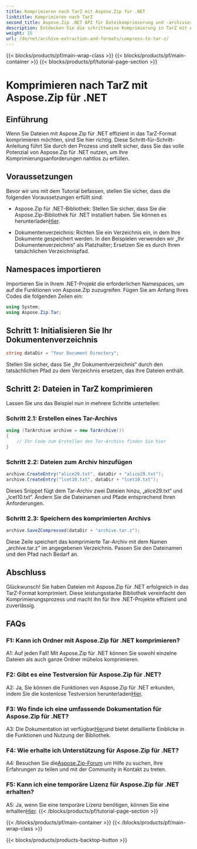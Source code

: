 ```yaml
---
title: Komprimieren nach TarZ mit Aspose.Zip für .NET
linktitle: Komprimieren nach TarZ
second_title: Aspose.Zip .NET API für Dateikomprimierung und -archivierung
description: Entdecken Sie die schrittweise Komprimierung in TarZ mit Aspose.Zip für .NET. Effizientes Dateihandling für Ihre .NET-Projekte.
weight: 15
url: /de/net/archive-extraction-and-formats/compress-to-tar-z/
---
```


{{< blocks/products/pf/main-wrap-class >}}
{{< blocks/products/pf/main-container >}}
{{< blocks/products/pf/tutorial-page-section >}}

# Komprimieren nach TarZ mit Aspose.Zip für .NET

## Einführung

Wenn Sie Dateien mit Aspose.Zip für .NET effizient in das TarZ-Format komprimieren möchten, sind Sie hier richtig. Diese Schritt-für-Schritt-Anleitung führt Sie durch den Prozess und stellt sicher, dass Sie das volle Potenzial von Aspose.Zip für .NET nutzen, um Ihre Komprimierungsanforderungen nahtlos zu erfüllen.

## Voraussetzungen

Bevor wir uns mit dem Tutorial befassen, stellen Sie sicher, dass die folgenden Voraussetzungen erfüllt sind:

-  Aspose.Zip für .NET-Bibliothek: Stellen Sie sicher, dass Sie die Aspose.Zip-Bibliothek für .NET installiert haben. Sie können es herunterladen[Hier](https://releases.aspose.com/zip/net/).

- Dokumentenverzeichnis: Richten Sie ein Verzeichnis ein, in dem Ihre Dokumente gespeichert werden. In den Beispielen verwenden wir „Ihr Dokumentenverzeichnis“ als Platzhalter; Ersetzen Sie es durch Ihren tatsächlichen Verzeichnispfad.

## Namespaces importieren

Importieren Sie in Ihrem .NET-Projekt die erforderlichen Namespaces, um auf die Funktionen von Aspose.Zip zuzugreifen. Fügen Sie am Anfang Ihres Codes die folgenden Zeilen ein:

```csharp
using System;
using Aspose.Zip.Tar;
```

## Schritt 1: Initialisieren Sie Ihr Dokumentenverzeichnis

```csharp
string dataDir = "Your Document Directory";
```

Stellen Sie sicher, dass Sie „Ihr Dokumentverzeichnis“ durch den tatsächlichen Pfad zu dem Verzeichnis ersetzen, das Ihre Dateien enthält.

## Schritt 2: Dateien in TarZ komprimieren

Lassen Sie uns das Beispiel nun in mehrere Schritte unterteilen:

### Schritt 2.1: Erstellen eines Tar-Archivs

```csharp
using (TarArchive archive = new TarArchive())
{
    // Ihr Code zum Erstellen des Tar-Archivs finden Sie hier
}
```

### Schritt 2.2: Dateien zum Archiv hinzufügen

```csharp
archive.CreateEntry("alice29.txt", dataDir + "alice29.txt");
archive.CreateEntry("lcet10.txt", dataDir + "lcet10.txt");
```

Dieses Snippet fügt dem Tar-Archiv zwei Dateien hinzu, „alice29.txt“ und „lcet10.txt“. Ändern Sie die Dateinamen und Pfade entsprechend Ihren Anforderungen.

### Schritt 2.3: Speichern des komprimierten Archivs

```csharp
archive.SaveZCompressed(dataDir + "archive.tar.z");
```

Diese Zeile speichert das komprimierte Tar-Archiv mit dem Namen „archive.tar.z“ im angegebenen Verzeichnis. Passen Sie den Dateinamen und den Pfad nach Bedarf an.

## Abschluss

Glückwunsch! Sie haben Dateien mit Aspose.Zip für .NET erfolgreich in das TarZ-Format komprimiert. Diese leistungsstarke Bibliothek vereinfacht den Komprimierungsprozess und macht ihn für Ihre .NET-Projekte effizient und zuverlässig.

## FAQs

### F1: Kann ich Ordner mit Aspose.Zip für .NET komprimieren?

A1: Auf jeden Fall! Mit Aspose.Zip für .NET können Sie sowohl einzelne Dateien als auch ganze Ordner mühelos komprimieren.

### F2: Gibt es eine Testversion für Aspose.Zip für .NET?

 A2: Ja, Sie können die Funktionen von Aspose.Zip für .NET erkunden, indem Sie die kostenlose Testversion herunterladen[Hier](https://releases.aspose.com/).

### F3: Wo finde ich eine umfassende Dokumentation für Aspose.Zip für .NET?

 A3: Die Dokumentation ist verfügbar[Hier](https://reference.aspose.com/zip/net/)und bietet detaillierte Einblicke in die Funktionen und Nutzung der Bibliothek.

### F4: Wie erhalte ich Unterstützung für Aspose.Zip für .NET?

 A4: Besuchen Sie die[Aspose.Zip-Forum](https://forum.aspose.com/c/zip/37) um Hilfe zu suchen, Ihre Erfahrungen zu teilen und mit der Community in Kontakt zu treten.

### F5: Kann ich eine temporäre Lizenz für Aspose.Zip für .NET erhalten?

A5: Ja, wenn Sie eine temporäre Lizenz benötigen, können Sie eine erhalten[Hier](https://purchase.aspose.com/temporary-license/).
{{< /blocks/products/pf/tutorial-page-section >}}

{{< /blocks/products/pf/main-container >}}
{{< /blocks/products/pf/main-wrap-class >}}

{{< blocks/products/products-backtop-button >}}
